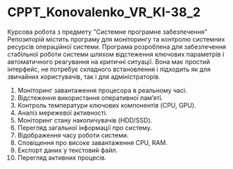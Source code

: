 # CPPT_Konovalenko_VR_KI-38_2
Курсова робота з предмету "Системне програмне забезпечення"
Репозиторій містить програму для моніторингу та контролю системних ресурсів операційної системи. Програма розроблена для забезпечення стабільної роботи системи шляхом відстеження ключових параметрів і автоматичного реагування на критичні ситуації. Вона має простий інтерфейс, не потребує складного встановлення і підходить як для звичайних користувачів, так і для адміністраторів.
1. Моніторинг завантаження процесора в реальному часі.
2. Відстеження використання оперативної пам’яті.
3. Контроль температури ключових компонентів (CPU, GPU).
4. Аналіз мережевої активності.
5. Моніторинг стану накопичувачів (HDD/SSD).
6. Перегляд загальної інформації про систему.
7. Відображення часу роботи системи.
8. Сповіщення про високе завантаження CPU, RAM.
9. Експорт даних у текстовий файл.
10. Перегляд активних процесів.
